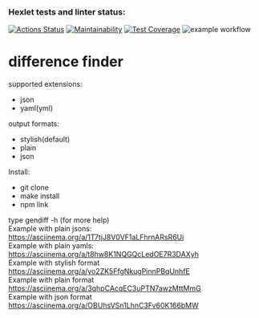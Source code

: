 ### Hexlet tests and linter status:
[![Actions Status](https://github.com/pisarevdmitry/frontend-project-lvl2/workflows/hexlet-check/badge.svg)](https://github.com/pisarevdmitry/frontend-project-lvl2/actions)
[![Maintainability](https://api.codeclimate.com/v1/badges/811565fe90267e902edb/maintainability)](https://codeclimate.com/github/pisarevdmitry/frontend-project-lvl2/maintainability)
[![Test Coverage](https://api.codeclimate.com/v1/badges/811565fe90267e902edb/test_coverage)](https://codeclimate.com/github/pisarevdmitry/frontend-project-lvl2/test_coverage)
![example workflow](https://github.com/pisarevdmitry/frontend-project-lvl2/actions/workflows/main.yml/badge.svg) 
# difference finder
supported extensions:
- json
- yaml(yml)

output formats:
- stylish(default)
- plain
- json

Install:
- git clone
- make install
- npm link

type gendiff -h (for more help)  
Example with plain jsons: https://asciinema.org/a/1T7tjJ8V0VF1aLFhrnARsR6Ui  
Example with plain yamls: https://asciinema.org/a/t8hw8K1NQGQcLedOE7R3DAXyh  
Example with stylish format https://asciinema.org/a/yo2ZK5FfgNkugPinnPBqUnhfE  
Example with plain format  https://asciinema.org/a/3qhpCAcqEC3uPTN7awzMttMmG  
Example with json format https://asciinema.org/a/OBUhsVSn1LhnC3Fv60K166bMW  
